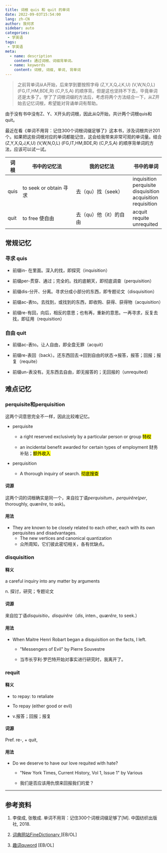 ```yaml
---
title: 词根 quis 和 quit 的单词 
date: 2022-09-03T15:54:00
lang: zh-CN
author: 我何求
sidebar: auto
categories:
 - 学英语
tags:
 - 学英语
meta:
  - name: description
    content: 通过词根、词缀背单词。
  - name: keywords
    content: 词根, 词缀, 单词, 背单词
---
```


> 之前背单词从A开始，后来学到要按照字母 (Z,Y,X,Q,J,K,U) (V,W,N,O,L) (FG,IT,HM,BDE,R) (C,P,S,A) 的顺序背。但是这也坚持不下去，毕竟单词还是太多了。学了了词根词缀的方法后，考虑将两个方法结合一下，从Z开始去记忆词根，希望能对背诵单词有帮助。

由于没有书中没有Z、Y、X开头的词根，因此从Q开始，共计两个词根quis和quit。

<!-- more -->

最近在看《单词不用背：记住300个词根词缀足够了》这本书，涉及词根共计201个。如果把这些词根对应的单词都能记住，这会给我带来非常可观的单词量。结合(Z,Y,X,Q,J,K,U) (V,W,N,O,L) (FG,IT,HM,BDE,R) (C,P,S,A) 的顺序背单词的方法，应该可以试一试。

| 词根   | 书中的记忆法               | 我的记忆法         | 书中的单词                                                                       |
| ---- | -------------------- | ------------- | --------------------------------------------------------------------------- |
| quis | to seek or obtain 寻求 | 去（qu）找（seek）  | inquisition<br/>perquisite<br/>disquisition<br/>acquisition<br/>requisition |
| quit | to free 使自由          | 去（qu）他（it）的自由 | acquit<br/>requite<br/>unrequited                                           |

## 常规记忆

### 寻求 quis

- 前缀in- 在里面。深入的找，即探究（inquisition）

- 前缀per-贯穿、通过；完全的。找的底朝天，即彻底调查（perquisition）

- 前缀dis-分开、分离。寻求分成小部分的东西，即专题论文（disquisition）

- 前缀ac-表to。去找到，或找到的东西，即收购、获得、获得物（acquisition）

- 前缀re-有回，向后，相反的意思；也有再，重新的意思。一再寻求，反复去找，即征用（requisition）

### 自由 quit

- 前缀ac-表to。让人自由，即全盘无罪（acquit）

- 前缀re-表回（back）。还东西回去→回到自由的状态→报答，报答；回报；报复（requite）

- 前缀un-表没有。无东西去自由，即无报答的；无回报的（unrequited）

## 难点记忆

### perquisite和perquisition

这两个词意思完全不一样，因此比较难记忆。

- perquisite
  
  - a right reserved exclusively by a particular person or group <mark>特权</mark>
  
  - an incidental benefit awarded for certain types of employment 财务补贴；<mark>额外收入</mark>

- perquisition
  
  - A thorough inquiry of search. <mark>彻底搜查</mark>

#### 词源

这两个词的词根确实是同一个，来自拉丁语*perquisitum*，*perquirĕre*(*per*, thoroughly, *quærĕre*, to ask)。

#### 用法

- They are known to be closely related to each other, each with its own perquisites and disadvantages. 
  - The new vertices and canonical quantization
  - 众所周知，它们彼此密切相关，各有优缺点。

### disquisition

#### 释义

a careful inquiry into any matter by arguments 

n. 探讨，研究；专题论文

#### 词源

来自拉丁语*disquisitio*，*disquirĕre*（*dis*, inten., *quærĕre*, to seek.）

#### 用法

- When Maitre Henri Robart began a disquisition on the facts, I left. 
  
  - "Messengers of Evil" by Pierre Souvestre
  
  - 当市长亨利·罗巴特开始对事实进行研究时，我离开了。

### requit

#### 释义

- to repay: to retaliate

- To repay (either good or evil)

- v.报答；回报；报复

#### 词源

Pref. re-, + quit,

#### 用法

- Do we deserve to have our love requited with hate?
  
  - "New York Times, Current History, Vol 1, Issue 1" by Various
  
  - 我们是否应该用仇恨来回报我们的爱？

---

## 参考资料



1. 李俊成, 张敬成. 单词不用背：记住300个词根词缀足够了[M]. 中国纺织出版社, 2018.

2. [词典网站FineDictionary ](https://www.finedictionary.com/) [EB/OL]

3. [趣词quword](https://www.quword.com/) [EB/OL]